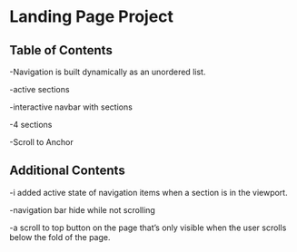 # Landing Page Project

## Table of Contents
-Navigation is built dynamically as an unordered list.

-active sections

-interactive navbar with sections

-4 sections

-Scroll to Anchor

## Additional Contents
-i added active state of navigation items when a section is in the viewport.

-navigation bar hide while not scrolling

-a scroll to top button on the page that’s only visible when the user scrolls below the fold of the page.
